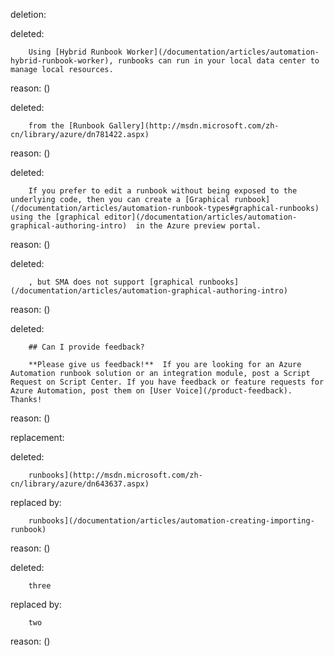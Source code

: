 deletion:

deleted:

		Using [Hybrid Runbook Worker](/documentation/articles/automation-hybrid-runbook-worker), runbooks can run in your local data center to manage local resources.

reason: ()

deleted:

		from the [Runbook Gallery](http://msdn.microsoft.com/zh-cn/library/azure/dn781422.aspx)

reason: ()

deleted:

		If you prefer to edit a runbook without being exposed to the underlying code, then you can create a [Graphical runbook](/documentation/articles/automation-runbook-types#graphical-runbooks) using the [graphical editor](/documentation/articles/automation-graphical-authoring-intro)  in the Azure preview portal.

reason: ()

deleted:

		, but SMA does not support [graphical runbooks](/documentation/articles/automation-graphical-authoring-intro)

reason: ()

deleted:

		## Can I provide feedback?
		
		**Please give us feedback!**  If you are looking for an Azure Automation runbook solution or an integration module, post a Script Request on Script Center. If you have feedback or feature requests for Azure Automation, post them on [User Voice](/product-feedback). Thanks!

reason: ()

replacement:

deleted:

		runbooks](http://msdn.microsoft.com/zh-cn/library/azure/dn643637.aspx)

replaced by:

		runbooks](/documentation/articles/automation-creating-importing-runbook)

reason: ()

deleted:

		three

replaced by:

		two

reason: ()

